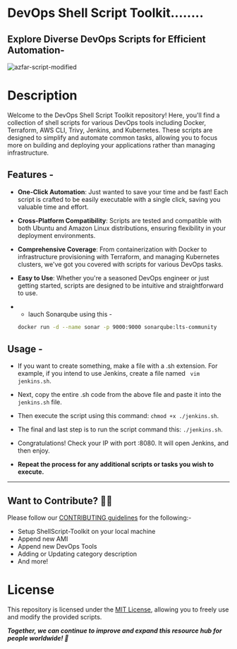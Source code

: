 # DevOps Shell Script Toolkit........

## Explore Diverse DevOps Scripts for Efficient Automation-
![azfar-script-modified](https://github.com/mdazfar2/ShellScript-Toolkit/assets/100375390/3df2957c-ea58-45c4-ad42-2cecfcb5ff57)

# Description
Welcome to the DevOps Shell Script Toolkit repository! Here, you'll find a collection of shell scripts for various DevOps tools including Docker, Terraform, AWS CLI, Trivy, Jenkins, and Kubernetes. These scripts are designed to simplify and automate common tasks, allowing you to focus more on building and deploying your applications rather than managing infrastructure.

## Features -

- **One-Click Automation**: Just wanted to save your time and be fast! Each script is crafted to be easily executable with a single click, saving you valuable time and effort.
- **Cross-Platform Compatibility**: Scripts are tested and compatible with both Ubuntu and Amazon Linux distributions, ensuring flexibility in your deployment environments.
- **Comprehensive Coverage**: From containerization with Docker to infrastructure provisioning with Terraform, and managing Kubernetes clusters, we've got you covered with scripts for various DevOps tasks.
- **Easy to Use**: Whether you're a seasoned DevOps engineer or just getting started, scripts are designed to be intuitive and straightforward to use.

-  - lauch Sonarqube using this -
     
    
    ```bash
    docker run -d --name sonar -p 9000:9000 sonarqube:lts-community
    ```


## Usage -

  - If you want to create something, make a file with a .sh extension. For example, if you intend to use Jenkins, create a file named `` vim jenkins.sh``.
  - Next, copy the entire .sh code from the above file and paste it into the ```jenkins.sh``` file.
  - Then execute the script using this command: ```chmod +x ./jenkins.sh```.
  - The final and last step is to run the script command this: ```./jenkins.sh```.
  - Congratulations! Check your IP with port :8080. It will open Jenkins, and then enjoy.

  - **Repeat the process for any additional scripts or tasks you wish to execute.**

---

## Want to Contribute? 👩‍💻

Please follow our [CONTRIBUTING guidelines](https://github.com/mdazfar2/ShellScript-Toolkit/blob/main/CONTRIBUTING.md) for the following:-

- Setup ShellScript-Toolkit on your local machine
- Append new AMI
- Append new DevOps Tools
- Adding or Updating category description
- And more!


<a name="building-with-gitpod"></a>


# License
This repository is licensed under the [MIT License](LICENSE), allowing you to freely use and modify the provided scripts.

***Together, we can continue to improve and expand this resource hub for people worldwide! 💪***
